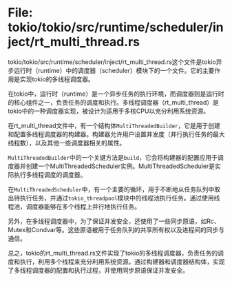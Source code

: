 # File: tokio/tokio/src/runtime/scheduler/inject/rt_multi_thread.rs

tokio/tokio/src/runtime/scheduler/inject/rt_multi_thread.rs这个文件是tokio异步运行时（runtime）中的调度器（scheduler）模块下的一个文件。它的主要作用是实现tokio的多线程调度器。

在tokio中，运行时（runtime）是一个异步任务的执行环境，而调度器则是运行时的核心组件之一，负责任务的调度和执行。多线程调度器（rt_multi_thread）是tokio中的一种调度器实现，被设计为适用于多核CPU以充分利用系统资源。

在rt_multi_thread文件中，有一个结构体`MultiThreadedBuilder`，它是用于创建和配置多线程调度器的构建器。构建器允许用户设置并发度（并行执行任务的最大线程数），以及其他一些调度器相关的属性。

`MultiThreadedBuilder`中的一个关键方法是`build`，它会将构建器的配置应用于调度器并创建一个MultiThreadedScheduler实例。MultiThreadedScheduler是实际执行多线程调度的调度器。

在`MultiThreadedScheduler`中，有一个主要的循环，用于不断地从任务队列中取出待执行任务，并通过`tokio_threadpool`模块中的线程池执行任务。通过使用线程池，调度器能够在多个线程上并行地执行任务。

另外，在多线程调度器中，为了保证并发安全，还使用了一些同步原语，如Rc、Mutex和Condvar等。这些原语被用于任务队列的共享所有权以及进程间的同步与通信。

总之，tokio的rt_multi_thread.rs文件实现了tokio的多线程调度器，负责任务的调度和执行，利用多个线程来充分利用系统资源。通过构建器和调度器结构体，实现了多线程调度器的配置和执行过程，并使用同步原语保证并发安全。

